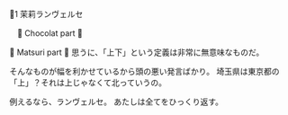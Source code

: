🍮1 茉莉ランヴェルセ

　🍩 Chocolat part 🍩


🍮 Matsuri part 🍮
思うに、「上下」という定義は非常に無意味なものだ。


そんなものが幅を利かせているから頭の悪い発言ばかり。
埼玉県は東京都の「上」？それは上じゃなくて北っていうの。

例えるなら、ランヴェルセ。
あたしは全てをひっくり返す。